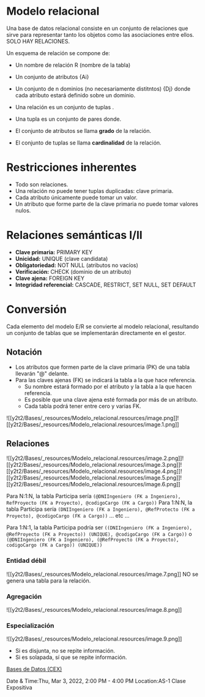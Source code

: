 
# Modelo relacional
Una base de datos relacional consiste en un conjunto de relaciones que sirve para representar tanto los objetos como las asociaciones entre ellos. SOLO HAY RELACIONES.

Un esquema de relación se compone de:

* Un nombre de relación R (nombre de la tabla)
* Un conjunto de atributos {Ai}
* Un conjunto de n dominios (no necesariamente distitntos) {Dj} donde cada atributo estará definido sobre un dominio.

* Una relación es un conjunto de tuplas .
* Una tupla es un conjunto de pares donde.

* El conjunto de atributos se llama **grado** de la relación.
* El conjunto de tuplas se llama **cardinalidad** de la relación.



# Restricciones inherentes

* Todo son relaciones.
* Una relación no puede tener tuplas duplicadas: clave primaria.
* Cada atributo únicamente puede tomar un valor.
* Un atributo que forme parte de la clave primaria no puede tomar valores nulos.



# Relaciones semánticas I/II

* **Clave primaria:** PRIMARY KEY
* **Unicidad:** UNIQUE (clave candidata)
* **Obligatoriedad:** NOT NULL (atributos no vacíos)
* **Verificación:** CHECK (dominio de un atributo)
* **Clave ajena:** FOREIGN KEY
* **Integridad referencial:** CASCADE, RESTRICT, SET NULL, SET DEFAULT



# Conversión

Cada elemento del modelo E/R se convierte al modelo relacional, resultando un conjunto de tablas que se implementarán directamente en el gestor.


## Notación

* Los atributos que formen parte de la clave primaria (PK) de una tabla llevarán "@" delante.
* Para las claves ajenas (FK) se indicará la tabla a la que hace referencia.
  * Su nombre estará formado por el atributo y la tabla a la que hacen referencia.
  * Es posible que una clave ajena esté formada por más de un atributo.
  * Cada tabla podrá tener entre cero y varias FK.


![[y2t2/Bases/_resources/Modelo_relacional.resources/image.png]]![[y2t2/Bases/_resources/Modelo_relacional.resources/image.1.png]]


## Relaciones

![[y2t2/Bases/_resources/Modelo_relacional.resources/image.2.png]]![[y2t2/Bases/_resources/Modelo_relacional.resources/image.3.png]]![[y2t2/Bases/_resources/Modelo_relacional.resources/image.4.png]]![[y2t2/Bases/_resources/Modelo_relacional.resources/image.5.png]]![[y2t2/Bases/_resources/Modelo_relacional.resources/image.6.png]]

Para N:1:N, la tabla Participa sería `(@DNIIngeniero (FK a Ingeniero), RefProyecto (FK a Proyecto), @codigoCargo (FK a Cargo))`
Para 1:N:N, la tabla Participa sería `(DNIIngeniero (FK a Ingeniero), @RefProtecto (FK a Proyecto), @codigoCargo (FK a Cargo))`
... etc ...


Para 1:N:1, la tabla Participa podría ser `((DNIIngeniero (FK a Ingeniero), @RefProyecto (FK a Proyecto)) (UNIQUE), @codigoCargo (FK a Cargo))` o `(@DNIIngeniero (FK a Ingeniero), (@RefProyecto (FK a Proyecto), codigoCargo (FK a Cargo)) (UNIQUE))`



### Entidad débil

![[y2t2/Bases/_resources/Modelo_relacional.resources/image.7.png]]
NO se genera una tabla para la relación.


### Agregación

![[y2t2/Bases/_resources/Modelo_relacional.resources/image.8.png]]


### Especialización

![[y2t2/Bases/_resources/Modelo_relacional.resources/image.9.png]]


* Si es disjunta, no se repite información.
* Si es solapada, sí que se repite información.

[Bases de Datos (CEX)](https://www.google.com/calendar/event?eid=XzhkOWxjZ3JmZHByNmFzams2MHIzZ29wcDZncmphZGI1Nm9vajZkaG43NG82NGRqMzZkaTZhZTFsNnNzajJwOW42NWhnIHVuZGVyc2NvcmViaXNAbQ)

Date & Time:Thu, Mar 3, 2022, 2:00 PM - 4:00 PM
Location:AS-1
Clase Expositiva
